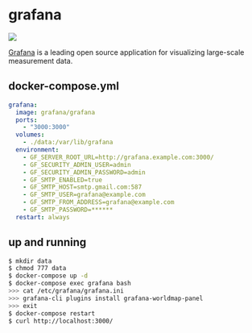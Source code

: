 grafana
=======

![](https://badge.imagelayers.io/vimagick/grafana:latest.svg)

[Grafana][1] is a leading open source application for visualizing large-scale
measurement data.

## docker-compose.yml

```yaml
grafana:
  image: grafana/grafana
  ports:
    - "3000:3000"
  volumes:
    - ./data:/var/lib/grafana
  environment:
    - GF_SERVER_ROOT_URL=http://grafana.example.com:3000/
    - GF_SECURITY_ADMIN_USER=admin
    - GF_SECURITY_ADMIN_PASSWORD=admin
    - GF_SMTP_ENABLED=true
    - GF_SMTP_HOST=smtp.gmail.com:587
    - GF_SMTP_USER=grafana@example.com
    - GF_SMTP_FROM_ADDRESS=grafana@example.com
    - GF_SMTP_PASSWORD=******
  restart: always
```

## up and running

```bash
$ mkdir data
$ chmod 777 data
$ docker-compose up -d
$ docker-compose exec grafana bash
>>> cat /etc/grafana/grafana.ini
>>> grafana-cli plugins install grafana-worldmap-panel
>>> exit
$ docker-compose restart
$ curl http://localhost:3000/
```

[1]: http://grafana.org/
